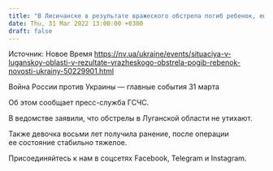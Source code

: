 ```yaml
---
title: "В Лисичанске в результате вражеского обстрела погиб ребенок, еще один получил ранения — ГСЧС"
date: Thu, 31 Mar 2022 13:00:00 +0300
draft: false
---
```

Источник: Новое Время https://nv.ua/ukraine/events/situaciya-v-luganskoy-oblasti-v-rezultate-vrazheskogo-obstrela-pogib-rebenok-novosti-ukrainy-50229901.html


Война России против Украины — главные события 31 марта

Об этом сообщает пресс-служба ГСЧС.

В ведомстве заявили, что обстрелы в Луганской области не утихают.

Также девочка восьми лет получила ранение, после операции ее состояние стабильно тяжелое.

Присоединяйтесь к нам в соцсетях Facebook, Telegram и Instagram.
